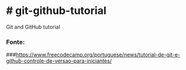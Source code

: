 # # git-github-tutorial
Git and GitHub tutorial

### Fonte:
###https://www.freecodecamp.org/portuguese/news/tutorial-de-git-e-github-controle-de-versao-para-iniciantes/